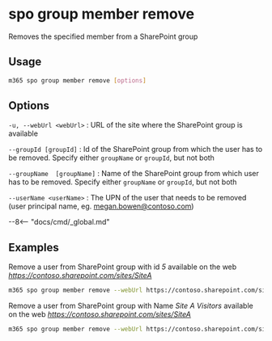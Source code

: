 # spo group member remove

Removes the specified member from a SharePoint group

## Usage

```sh
m365 spo group member remove [options]
```

## Options

`-u, --webUrl <webUrl>`
: URL of the site where the SharePoint group is available

`--groupId [groupId]`
: Id of the SharePoint group from which the user has to be removed. Specify either `groupName` or `groupId`, but not both

`--groupName  [groupName]`
: Name of the SharePoint group from which user has to be removed. Specify either `groupName` or `groupId`, but not both

`--userName <userName>`
: The UPN of the user that needs to be removed (user principal name, eg. megan.bowen@contoso.com)

--8<-- "docs/cmd/_global.md"

## Examples

Remove a user from SharePoint group with id _5_ available on the web _https://contoso.sharepoint.com/sites/SiteA_

```sh
m365 spo group member remove --webUrl https://contoso.sharepoint.com/sites/SiteA --groupId 5 --userName "Alex.Wilber@contoso.com"
```

Remove a user from SharePoint group with Name _Site A Visitors_ available on the web _https://contoso.sharepoint.com/sites/SiteA_

```sh
m365 spo group member remove --webUrl https://contoso.sharepoint.com/sites/SiteA --groupName "Site A Visitors" --userName "Alex.Wilber@contoso.com"
```
